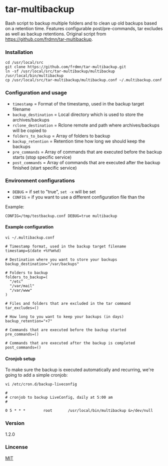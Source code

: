 tar-multibackup
===============


Bash script to backup multiple folders and to clean up old backups based on a retention time. Features configurable post/pre-commands, tar excludes as well as backup retentions. Original script from https://github.com/frdmn/tar-multibackup.

### Installation

    cd /usr/local/src
    git clone https://github.com/frdmn/tar-multibackup.git
    ln -sf /usr/local/src/tar-multibackup/multibackup /usr/local/bin/multibackup
    cp /usr/local/src/tar-multibackup/multibackup.conf ~/.multibackup.conf

### Configuration and usage

* `timestamp` = Format of the timestamp, used in the backup target filename
* `backup_destination` = Local directory which is used to store the archives/backups
* `rclone_destination` = Rclone remote and path where archives/backups will be copied to
* `folders_to_backup` = Array of folders to backup
* `backup_retention` = Retention time how long we should keep the backups
* `pre_commands` = Array of commands that are executed before the backup starts (stop specific service)
* `post_commands` = Array of commands that are executed after the backup finished (start specific service)

### Environment configurations

* `DEBUG` = if set to "true", `set -x` will be set
* `CONFIG` = if you want to use a different configuration file than the 

Example: 

    CONFIG=/tmp/testbackup.conf DEBUG=true multibackup

#### Example configuration 

`vi ~/.multibackup.conf`

    # Timestamp format, used in the backup target filename
    timestamp=$(date +%Y%m%d)

    # Destination where you want to store your backups
    backup_destination="/var/backups"

    # Folders to backup
    folders_to_backup=(
      "/etc"
      "/var/mail"
      "/var/www"
    )

    # Files and folders that are excluded in the tar command
    tar_excludes=()

    # How long to you want to keep your backups (in days)
    backup_retention="+7"

    # Commands that are executed before the backup started
    pre_commands=()

    # Commands that are executed after the backup is completed
    post_commands=()

#### Cronjob setup

To make sure the backup is executed automatically and recurring, we're going to add a simple cronjob:

`vi /etc/cron.d/backup-liveconfig`

    #
    # cronjob to backup LiveConfig, daily at 5:00 am
    #

    0 5 * * *        root       /usr/local/bin/multibackup &>/dev/null

### Version
1.2.0

### Lincense
[MIT](LICENSE)
